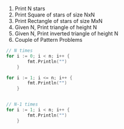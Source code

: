 1. Print N stars
2. Print Square of stars of size NxN
3. Print Rectangle of stars of size MxN
4. Given N, Print triangle of height N
5. Given N, Print inverted triangle of height N
6. Couple of Pattern Problems



```go
// N times
for i := 0; i < n; i++ {
		fmt.Println("")
	}

for i := 1; i <= n; i++ {
		fmt.Println("")
	}


// N-1 times
for i := 1; i < n; i++ {
		fmt.Println("")
	}

```
